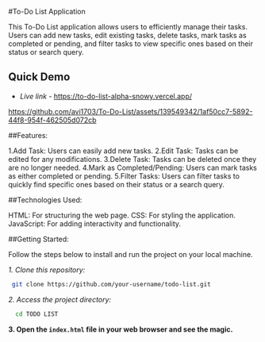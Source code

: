 #To-Do List Application

This To-Do List application allows users to efficiently manage their tasks. Users can add new tasks, edit existing tasks, delete tasks, mark tasks as completed or pending, and filter tasks to view specific ones based on their status or search query.

## Quick Demo

- *Live link* - https://to-do-list-alpha-snowy.vercel.app/

https://github.com/avi1703/To-Do-List/assets/139549342/1af50cc7-5892-44f8-954f-462505d072cb

##Features:

1.Add Task: Users can easily add new tasks.
2.Edit Task: Tasks can be edited for any modifications.
3.Delete Task: Tasks can be deleted once they are no longer needed.
4.Mark as Completed/Pending: Users can mark tasks as either completed or pending.
5.Filter Tasks: Users can filter tasks to quickly find specific ones based on their status or a search query.

##Technologies Used:

HTML: For structuring the web page.
CSS: For styling the application.
JavaScript: For adding interactivity and functionality.

##Getting Started:

Follow the steps below to install and run the project on your local machine.

*1. Clone this repository:*
```bash
 git clone https://github.com/your-username/todo-list.git
```


*2. Access the project directory:*
```bash
  cd TODO LIST
```
**3. Open the `index.html` file in your web browser and see the magic.**


